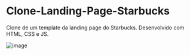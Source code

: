 # Clone-Landing-Page-Starbucks
Clone de um template da landing page do Starbucks. Desenvolvido com HTML, CSS e JS.

![image](https://user-images.githubusercontent.com/91425169/159282727-307d47aa-8e42-457a-b0aa-b9cefc605b3b.png)
